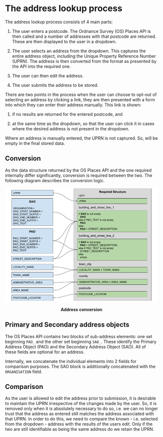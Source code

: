 # The address lookup process

The address lookup process consists of 4 main parts:

  1. The user enters a postcode. The Ordnance Survey (OS) Places API is then called and a number of addresses with that postcode are returned.  These are then displayed to the user in a dropdown.

  2. The user selects an address from the dropdown. This captures the entire address object, including the Unique Property Reference Number (UPRN). The address is then converted from the format as presented by the API into the required one.

  3. The user can then edit the address.

  4. The user submits the address to be stored.

There are two points in the process when the user can choose to opt-out of selecting an address by clicking a link, they are then presented with a form into which they can enter their address manually.  This link is shown:

  1. if no results are returned for the entered postcode, and

  2. at the same time as the dropdown, so that the user can click it in cases where the desired address is not present in the dropdown.

Where an address is manually entered, the UPRN is not captured.  So, will be empty in the final stored data.

## Conversion

As the data structure returned by the OS Places API and the one required internally differ significantly, conversion is required between the two.  The following diagram describes the conversion logic.

![Address conversion](images/address_conversion.png)

<p><center><strong>Address conversion</strong></center></p>

## Primary and Secondary address objects

The OS Places API contains two blocks of sub-address elements: one set beginning `PAO_` and the other set beginning `SAO_`.  These identify the Primary Address Object (PAO) and the Secondary Address Object (SAO). All of these fields are optional for an address.

Internally, we concatenate the individual elements into 2 fields for comparison purposes. The SAO block is additionally concatenated with the `ORGANISATION` field.

## Comparison

As the user is allowed to edit the address prior to submission, it is desirable to maintain the UPRN irrespective of the changes made by the user. So, it is removed only when it is absolutely necessary to do so, i.e. we can no longer trust that the address as entered still matches the address associated with that UPRN. In order to do this, we need to compare the known - i.e. selected from the dropdown - address with the results of the users edit.  Only if the two are still identifiable as being the same address do we retain the UPRN.
